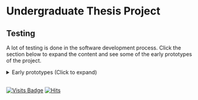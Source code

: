 # Undergraduate Thesis Project

## Testing
A lot of testing is done in the software development process. Click the section below to expand the content and see some of the early prototypes of the project.

<details>
  <summary>Early prototypes (Click to expand)</summary>

- [Babylon.js Test 1](https://bl4ckswordsman.github.io/ug-thesis-project/testing/babylonjs_test1)
- [Three.js Test 1](https://bl4ckswordsman.github.io/ug-thesis-project/testing/threejs_test1)

</details>

<br>

[![Visits Badge](https://badges.pufler.dev/visits/bl4ckswordsman/ug-thesis-project/)](https://github.com/bl4ckswordsman/ug-thesis-project/)
[![Hits](https://hits.seeyoufarm.com/api/count/incr/badge.svg?url=https%3A%2F%2Fgithub.com%2Fbl4ckswordsman%2Fug-thesis-project&count_bg=%2379C83D&title_bg=%23555555&icon=&icon_color=%23E7E7E7&title=Daily+hits&edge_flat=false)](https://hits.seeyoufarm.com/api/count/graph/dailyhits.svg?url=https://github.com/bl4ckswordsman/ug-thesis-project) <!-- 2024-02-25 -->